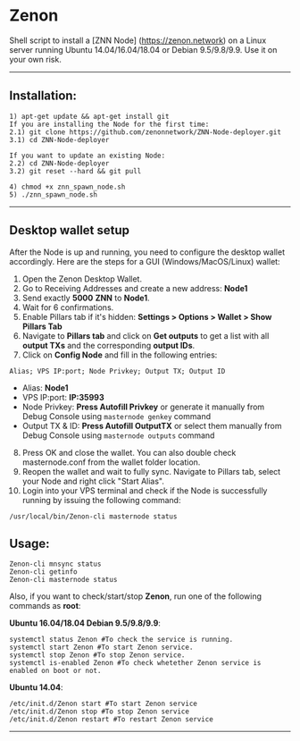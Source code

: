 # Zenon
Shell script to install a [ZNN Node] (https://zenon.network) on a Linux server running Ubuntu 14.04/16.04/18.04 or Debian 9.5/9.8/9.9. Use it on your own risk.

***
## Installation:
```
1) apt-get update && apt-get install git
If you are installing the Node for the first time: 
2.1) git clone https://github.com/zenonnetwork/ZNN-Node-deployer.git
3.1) cd ZNN-Node-deployer

If you want to update an existing Node: 
2.2) cd ZNN-Node-deployer
3.2) git reset --hard && git pull

4) chmod +x znn_spawn_node.sh
5) ./znn_spawn_node.sh
```
***

## Desktop wallet setup

After the Node is up and running, you need to configure the desktop wallet accordingly. Here are the steps for a GUI (Windows/MacOS/Linux) wallet:
1. Open the Zenon Desktop Wallet.
2. Go to Receiving Addresses and create a new address: **Node1**
3. Send exactly **5000** **ZNN** to **Node1**.
4. Wait for 6 confirmations.
5. Enable Pillars tab if it's hidden: **Settings > Options > Wallet > Show Pillars Tab**
6. Navigate to **Pillars tab** and click on **Get outputs** to get a list with all  **output TXs** and the corresponding **output IDs**.
7. Click on **Config Node** and fill in the following entries:
```
Alias; VPS IP:port; Node Privkey; Output TX; Output ID
```
* Alias: **Node1**
* VPS IP:port: **IP:35993**
* Node Privkey: **Press Autofill Privkey** or generate it manually from Debug Console using ```masternode genkey``` command
* Output TX & ID: **Press Autofill OutputTX** or select them manually from Debug Console using  ```masternode outputs``` command
8. Press OK and close the wallet. You can also double check masternode.conf from the wallet folder location.
9. Reopen the wallet and wait to fully sync. Navigate to Pillars tab, select your Node and right click "Start Alias".
10. Login into your VPS terminal and check if the Node is successfully running by issuing the following command:
```
/usr/local/bin/Zenon-cli masternode status
```

## Usage:
```
Zenon-cli mnsync status
Zenon-cli getinfo
Zenon-cli masternode status
```

Also, if you want to check/start/stop **Zenon**, run one of the following commands as **root**:

**Ubuntu 16.04/18.04 Debian 9.5/9.8/9.9**:
```
systemctl status Zenon #To check the service is running.
systemctl start Zenon #To start Zenon service.
systemctl stop Zenon #To stop Zenon service.
systemctl is-enabled Zenon #To check whetether Zenon service is enabled on boot or not.
```
**Ubuntu 14.04**:  
```
/etc/init.d/Zenon start #To start Zenon service
/etc/init.d/Zenon stop #To stop Zenon service
/etc/init.d/Zenon restart #To restart Zenon service
```
***
